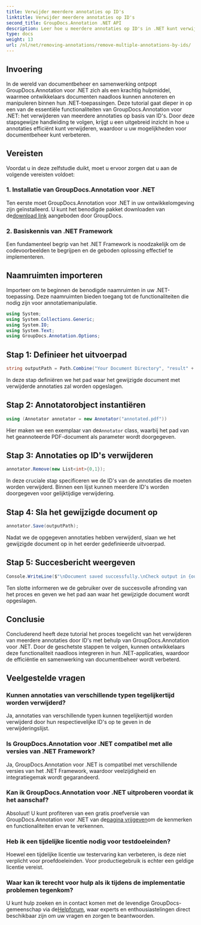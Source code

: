 ```yaml
---
title: Verwijder meerdere annotaties op ID's
linktitle: Verwijder meerdere annotaties op ID's
second_title: GroupDocs.Annotation .NET API
description: Leer hoe u meerdere annotaties op ID's in .NET kunt verwijderen met behulp van GroupDocs.Annotation, waardoor u moeiteloos uw mogelijkheden voor documentbeheer kunt verbeteren.
type: docs
weight: 13
url: /nl/net/removing-annotations/remove-multiple-annotations-by-ids/
---
```

## Invoering
In de wereld van documentbeheer en samenwerking ontpopt GroupDocs.Annotation voor .NET zich als een krachtig hulpmiddel, waarmee ontwikkelaars documenten naadloos kunnen annoteren en manipuleren binnen hun .NET-toepassingen. Deze tutorial gaat dieper in op een van de essentiële functionaliteiten van GroupDocs.Annotation voor .NET: het verwijderen van meerdere annotaties op basis van ID's. Door deze stapsgewijze handleiding te volgen, krijgt u een uitgebreid inzicht in hoe u annotaties efficiënt kunt verwijderen, waardoor u uw mogelijkheden voor documentbeheer kunt verbeteren.
## Vereisten
Voordat u in deze zelfstudie duikt, moet u ervoor zorgen dat u aan de volgende vereisten voldoet:
### 1. Installatie van GroupDocs.Annotation voor .NET
 Ten eerste moet GroupDocs.Annotation voor .NET in uw ontwikkelomgeving zijn geïnstalleerd. U kunt het benodigde pakket downloaden van de[download link](https://releases.groupdocs.com/annotation/net/) aangeboden door GroupDocs.
### 2. Basiskennis van .NET Framework
Een fundamenteel begrip van het .NET Framework is noodzakelijk om de codevoorbeelden te begrijpen en de geboden oplossing effectief te implementeren.

## Naamruimten importeren
Importeer om te beginnen de benodigde naamruimten in uw .NET-toepassing. Deze naamruimten bieden toegang tot de functionaliteiten die nodig zijn voor annotatiemanipulatie.
```csharp
using System;
using System.Collections.Generic;
using System.IO;
using System.Text;
using GroupDocs.Annotation.Options;
```

## Stap 1: Definieer het uitvoerpad
```csharp
string outputPath = Path.Combine("Your Document Directory", "result" + Path.GetExtension("input.pdf"));
```
In deze stap definiëren we het pad waar het gewijzigde document met verwijderde annotaties zal worden opgeslagen.
## Stap 2: Annotatorobject instantiëren
```csharp
using (Annotator annotator = new Annotator("annotated.pdf"))
```
 Hier maken we een exemplaar van de`Annotator` class, waarbij het pad van het geannoteerde PDF-document als parameter wordt doorgegeven.
## Stap 3: Annotaties op ID's verwijderen
```csharp
annotator.Remove(new List<int>{0,1});
```
In deze cruciale stap specificeren we de ID's van de annotaties die moeten worden verwijderd. Binnen een lijst kunnen meerdere ID's worden doorgegeven voor gelijktijdige verwijdering.
## Stap 4: Sla het gewijzigde document op
```csharp
annotator.Save(outputPath);
```
Nadat we de opgegeven annotaties hebben verwijderd, slaan we het gewijzigde document op in het eerder gedefinieerde uitvoerpad.
## Stap 5: Succesbericht weergeven
```csharp
Console.WriteLine($"\nDocument saved successfully.\nCheck output in {outputPath}.");
```
Ten slotte informeren we de gebruiker over de succesvolle afronding van het proces en geven we het pad aan waar het gewijzigde document wordt opgeslagen.

## Conclusie
Concluderend heeft deze tutorial het proces toegelicht van het verwijderen van meerdere annotaties door ID's met behulp van GroupDocs.Annotation voor .NET. Door de geschetste stappen te volgen, kunnen ontwikkelaars deze functionaliteit naadloos integreren in hun .NET-applicaties, waardoor de efficiëntie en samenwerking van documentbeheer wordt verbeterd.
## Veelgestelde vragen
### Kunnen annotaties van verschillende typen tegelijkertijd worden verwijderd?
Ja, annotaties van verschillende typen kunnen tegelijkertijd worden verwijderd door hun respectievelijke ID's op te geven in de verwijderingslijst.
### Is GroupDocs.Annotation voor .NET compatibel met alle versies van .NET Framework?
Ja, GroupDocs.Annotation voor .NET is compatibel met verschillende versies van het .NET Framework, waardoor veelzijdigheid en integratiegemak wordt gegarandeerd.
### Kan ik GroupDocs.Annotation voor .NET uitproberen voordat ik het aanschaf?
 Absoluut! U kunt profiteren van een gratis proefversie van GroupDocs.Annotation voor .NET van de[pagina vrijgeven](https://releases.groupdocs.com/)om de kenmerken en functionaliteiten ervan te verkennen.
### Heb ik een tijdelijke licentie nodig voor testdoeleinden?
Hoewel een tijdelijke licentie uw testervaring kan verbeteren, is deze niet verplicht voor proefdoeleinden. Voor productiegebruik is echter een geldige licentie vereist.
### Waar kan ik terecht voor hulp als ik tijdens de implementatie problemen tegenkom?
 U kunt hulp zoeken en in contact komen met de levendige GroupDocs-gemeenschap via de[Helpforum](https://forum.groupdocs.com/c/annotation/10), waar experts en enthousiastelingen direct beschikbaar zijn om uw vragen en zorgen te beantwoorden.